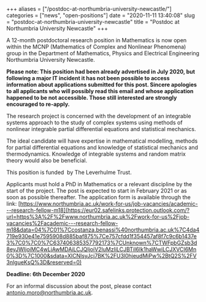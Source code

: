 +++
aliases = ["/postdoc-at-northumbria-university-newcastle/"]
categories = ["news", "open-positions"]
date = "2020-11-11 13:40:08"
slug = "postdoc-at-northumbria-university-newcastle"
title = "Postdoc at Northumbria University Newcastle"
+++

A 12-month postdoctoral research position in Mathematics is now open
within the MCNP (Mathematics of Complex and Nonlinear Phenomena) group
in the Department of Mathematics, Physics and Electrical Engineering
Northumbria University Newcastle.    
  
**Please note: This position had been already advertised in July 2020,
but following a major IT incident it has not been possible to access
information about applications submitted for this post. Sincere
apologies to all applicants who will possibly read this email and whose
application happened to be not accessible. Those still interested are
strongly encouraged to re-apply.**

The research project is concerned with the development of an integrable
systems approach to the study of complex systems using methods of
nonlinear integrable partial differential equations and statistical
mechanics.

The ideal candidate will have expertise in mathematical modelling,
methods for partial differential equations and knowledge of statistical
mechanics and thermodynamics. Knowledge of integrable systems and random
matrix theory would also be beneficial.

This position is funded  by The Leverhulme Trust.

Applicants must hold a PhD in Mathematics or a relevant discipline by
the start of the project. The post is expected to start in February 2021
or as soon as possible thereafter. The application form is available
through the link:
[https://www.northumbria.ac.uk/work-for-us/job-vacancies/academic---research-fellow-m18](https://eur02.safelinks.protection.outlook.com/?url=https%3A%2F%2Fwww.northumbria.ac.uk%2Fwork-for-us%2Fjob-vacancies%2Facademic---research-fellow-m18&data=04%7C01%7Ccostanza.benassi%40northumbria.ac.uk%7C4da4719e930e41e7595908d885baf875%7Ce757cfdd1f354457af8f7c9c6b1437e3%7C0%7C0%7C637406385357792173%7CUnknown%7CTWFpbGZsb3d8eyJWIjoiMC4wLjAwMDAiLCJQIjoiV2luMzIiLCJBTiI6Ik1haWwiLCJXVCI6Mn0%3D%7C1000&sdata=XlCNlsyJcj7BK%2FU3l0hjeudMiPw%2BtQ2S%2FV3nlgueKsQ%3D&reserved=0)

**Deadline: 6th December 2020**

For an informal discussion about the post, please contact
[antonio.moro@northumbria.ac.uk](https://eur02.safelinks.protection.outlook.com/?url=http%3A%2F%2Fantonio.moroatnorthumbria.ac.uk%2F&data=04%7C01%7Ccostanza.benassi%40northumbria.ac.uk%7C4da4719e930e41e7595908d885baf875%7Ce757cfdd1f354457af8f7c9c6b1437e3%7C0%7C0%7C637406385357802166%7CUnknown%7CTWFpbGZsb3d8eyJWIjoiMC4wLjAwMDAiLCJQIjoiV2luMzIiLCJBTiI6Ik1haWwiLCJXVCI6Mn0%3D%7C1000&sdata=KOijWvkczCJjKEFMHd6%2BEOtPMtA%2BktNa83cFIIYH44A%3D&reserved=0).
